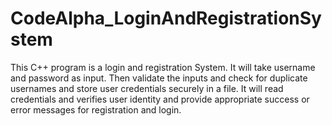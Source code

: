 # CodeAlpha_LoginAndRegistrationSystem
This C++ program is a login and registration System. It will take username and password as input. Then validate the inputs and check for duplicate usernames and store user credentials securely in a file. It will read credentials and verifies user identity and provide appropriate success or error messages for registration and login.
